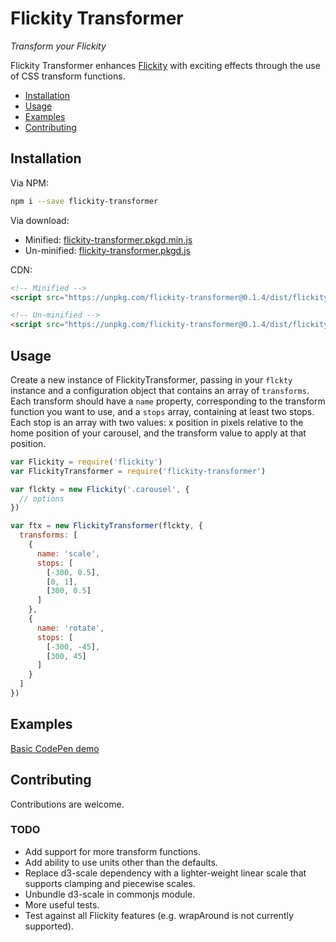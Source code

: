 # Flickity Transformer
*Transform your Flickity*

Flickity Transformer enhances [Flickity](http://flickity.metafizzy.co/) with exciting effects through the use of CSS transform functions.

- [Installation](#installation)
- [Usage](#usage)
- [Examples](#examples)
- [Contributing](#contributing)

## Installation
Via NPM:
```bash
npm i --save flickity-transformer
```

Via download:
- Minified: [flickity-transformer.pkgd.min.js](dist/flickity-transformer.pkgd.min.js)
- Un-minified: [flickity-transformer.pkgd.js](dist/flickity-transformer.pkgd.js)

CDN:
```html
<!-- Minified -->
<script src="https://unpkg.com/flickity-transformer@0.1.4/dist/flickity-transformer.pkgd.min.js"></script>

<!-- Un-minified -->
<script src="https://unpkg.com/flickity-transformer@0.1.4/dist/flickity-transformer.pkgd.js"></script>
```

## Usage
Create a new instance of FlickityTransformer, passing in your `flckty` instance and a configuration object that contains an array of `transforms`. Each transform should have a `name` property, corresponding to the transform function you want to use, and a `stops` array, containing at least two stops. Each stop is an array with two values: x position in pixels relative to the home position of your carousel, and the transform value to apply at that position.

```js
var Flickity = require('flickity')
var FlickityTransformer = require('flickity-transformer')

var flckty = new Flickity('.carousel', {
  // options
})

var ftx = new FlickityTransformer(flckty, {
  transforms: [
    {
      name: 'scale',
      stops: [
        [-300, 0.5],
        [0, 1],
        [300, 0.5]
      ]
    },
    {
      name: 'rotate',
      stops: [
        [-300, -45],
        [300, 45]
      ]
    }
  ]
})
```

## Examples
[Basic CodePen demo](http://codepen.io/elcontraption/pen/RGPboR)

## Contributing
Contributions are welcome.

### TODO

- Add support for more transform functions.
- Add ability to use units other than the defaults.
- Replace d3-scale dependency with a lighter-weight linear scale that supports clamping and piecewise scales.
- Unbundle d3-scale in commonjs module.
- More useful tests.
- Test against all Flickity features (e.g. wrapAround is not currently supported).
